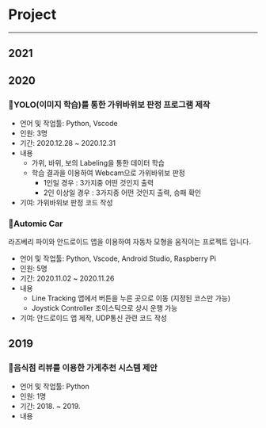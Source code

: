 # Project
---
## 2021
## 2020
### 🌟YOLO(이미지 학습)를 통한 가위바위보 판정 프로그램 제작
- 언어 및 작업툴: Python, Vscode
- 인원: 3명
- 기간: 2020.12.28 ~ 2020.12.31
- 내용
    - 가위, 바위, 보의 Labeling을 통한 데이터 학습
    - 학습 결과을 이용하여 Webcam으로 가위바위보 판정
        - 1인일 경우 : 3가지중 어떤 것인지 출력
        - 2인 이상일 경우 : 3가지중 어떤 것인지 출력, 승패 확인
- 기여: 가위바위보 판정 코드 작성

### 🌟Automic Car
라즈베리 파이와 안드로이드 앱을 이용하여 자동차 모형을 움직이는 프로젝트 입니다. 
- 언어 및 작업툴: Python, Vscode, Android Studio, Raspberry Pi
- 인원: 5명
- 기간: 2020.11.02 ~ 2020.11.26
- 내용
    - Line Tracking
        앱에서 버튼을 누른 곳으로 이동 (지정된 코스만 가능)
    - Joystick Controller
        조이스틱으로 상시 운행 가능
- 기여: 안드로이드 앱 제작, UDP통신 관련 코드 작성

## 2019
### 🌟음식점 리뷰를 이용한 가게추천 시스템 제안
- 언어 및 작업툴: Python
- 인원: 1명
- 기간: 2018. ~ 2019.
- 내용